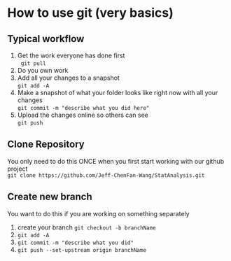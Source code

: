 # How to use git (very basics)

## Typical workflow
 1. Get the work everyone has done first <br>``` git pull```
 2. Do you own work 
 3. Add all your changes to a snapshot <br>```git add -A```
 4. Make a snapshot of what your folder looks like right now with all your changes<br>```git commit -m "describe what you did here"```
 5. Upload the changes online so others can see<br>```git push```


## Clone Repository 
You only need to do this ONCE when you first start working with our github project <br>
```git clone https://github.com/Jeff-ChenFan-Wang/StatAnalysis.git```

## Create new branch 
You want to do this if you are working on something separately 
 1. create your branch ```git checkout -b branchName```
 2. ```git add -A```
 3. ```git commit -m "describe what you did"```
 4. ```git push --set-upstream origin branchName```

